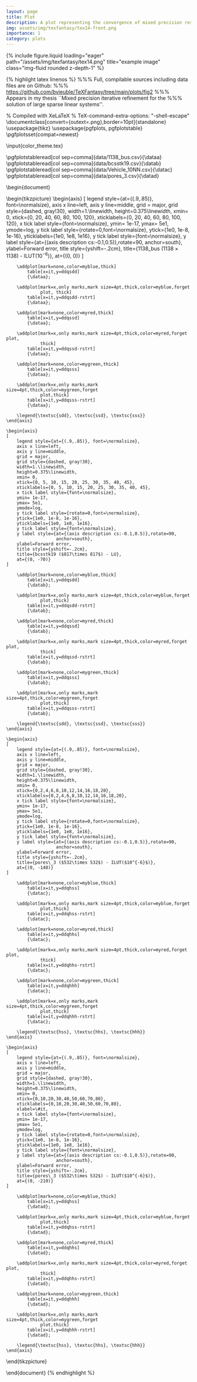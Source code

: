 ```yaml
---
layout: page
title: Plot
description: A plot representing the convergence of mixed precision restarted GMRES for different set of precisions and matrices.
img: assets/img/texfantasy/tex14-front.png
importance: 1
category: plots
---
```


<div class="row">
    <div class="col-sm mt-3 mt-md-0">
        {% include figure.liquid loading="eager" path="/assets/img/texfantasy/tex14.png" title="example image" class="img-fluid rounded z-depth-1" %}
    </div>
</div>

{% highlight latex linenos %}
%%% Full, compilable sources including data files are on Github: 
%%% https://github.com/bvieuble/TeXFantasy/tree/main/plots/fig2
%%% Appears in my thesis ``Mixed precision iterative refinement for the 
%%% solution of large sparse linear systems''.

% Compiled with XeLaTeX
% TeX-command-extra-options: "-shell-escape"
\documentclass[convert={outext=.png},border=10pt]{standalone}
\usepackage{tikz}
\usepackage{pgfplots, pgfplotstable}
\pgfplotsset{compat=newest}

\input{color_theme.tex}

\pgfplotstableread[col sep=comma]{data/1138_bus.csv}{\dataa}
\pgfplotstableread[col sep=comma]{data/bcsstk19.csv}{\datab}
\pgfplotstableread[col sep=comma]{data/Vehicle_10NN.csv}{\datac}
\pgfplotstableread[col sep=comma]{data/pores_3.csv}{\datad}

\begin{document}

\begin{tikzpicture} 
    \begin{axis}
    [
        legend style={at={(.9,.85)}, font=\normalsize},
        axis x line=left,
        axis y line=middle,
        grid = major,
        grid style={dashed, gray!30},
        width=1.\linewidth,
        height=0.375\linewidth,
        xmin= 0,
        xtick={0, 20, 40, 60, 80, 100, 120},
        xticklabels={0, 20, 40, 60, 80, 100, 120},
        x tick label style={font=\normalsize},
        ymin= 1e-17,
        ymax= 5e1,
        ymode=log,
        y tick label style={rotate=0,font=\normalsize},
        ytick={1e0, 1e-8, 1e-16},
        yticklabels={1e0, 1e8, 1e16},
        y tick label style={font=\normalsize},
        y label style={at={(axis description cs:-0.1,0.5)},rotate=90,
                           anchor=south},
        ylabel=Forward error,
        title style={yshift=-.2cm},
        title={1138\_bus ($1138\times 1138$) - ILUT($10^{-6}$)},
        at={(0, 0)}
    ]

        \addplot[mark=none,color=myblue,thick]
            table[x=it,y=ddqsdd] 
            {\dataa};

        \addplot[mark=x,only marks,mark size=4pt,thick,color=myblue,forget 
                 plot, thick]
            table[x=it,y=ddqsdd-rstrt] 
            {\dataa};

        \addplot[mark=none,color=myred,thick]
            table[x=it,y=ddqssd] 
            {\dataa};

        \addplot[mark=x,only marks,mark size=4pt,thick,color=myred,forget plot,
                 thick]
            table[x=it,y=ddqssd-rstrt] 
            {\dataa};

        \addplot[mark=none,color=mygreen,thick]
            table[x=it,y=ddqsss] 
            {\dataa};

        \addplot[mark=x,only marks,mark size=4pt,thick,color=mygreen,forget 
                 plot,thick]
            table[x=it,y=ddqsss-rstrt] 
            {\dataa};

        \legend{\textsc{sdd}, \textsc{ssd}, \textsc{sss}}
    \end{axis}

    \begin{axis}
    [
        legend style={at={(.9,.85)}, font=\normalsize},
        axis x line=left,
        axis y line=middle,
        grid = major,
        grid style={dashed, gray!30},
        width=1.\linewidth,
        height=0.375\linewidth,
        xmin= 0,
        xtick={0, 5, 10, 15, 20, 25, 30, 35, 40, 45},
        xticklabels={0, 5, 10, 15, 20, 25, 30, 35, 40, 45},
        x tick label style={font=\normalsize},
        ymin= 1e-17,
        ymax= 5e1,
        ymode=log,
        y tick label style={rotate=0,font=\normalsize},
        ytick={1e0, 1e-8, 1e-16},
        yticklabels={1e0, 1e8, 1e16},
        y tick label style={font=\normalsize},
        y label style={at={(axis description cs:-0.1,0.5)},rotate=90,
                       anchor=south},
        ylabel=Forward error,
        title style={yshift=-.2cm},
        title={bcsstk19 ($817\times 817$) - LU},
        at={(0, -70)}
    ]

        \addplot[mark=none,color=myblue,thick]
            table[x=it,y=ddqsdd] 
            {\datab};

        \addplot[mark=x,only marks,mark size=4pt,thick,color=myblue,forget 
                 plot,thick]
            table[x=it,y=ddqsdd-rstrt] 
            {\datab};

        \addplot[mark=none,color=myred,thick]
            table[x=it,y=ddqssd] 
            {\datab};

        \addplot[mark=x,only marks,mark size=4pt,thick,color=myred,forget plot,
                 thick]
            table[x=it,y=ddqssd-rstrt] 
            {\datab};

        \addplot[mark=none,color=mygreen,thick]
            table[x=it,y=ddqsss] 
            {\datab};

        \addplot[mark=x,only marks,mark size=4pt,thick,color=mygreen,forget 
                 plot,thick]
            table[x=it,y=ddqsss-rstrt] 
            {\datab};

        \legend{\textsc{sdd}, \textsc{ssd}, \textsc{sss}}
    \end{axis}

    \begin{axis}
    [
        legend style={at={(.9,.85)}, font=\normalsize},
        axis x line=left,
        axis y line=middle,
        grid = major,
        grid style={dashed, gray!30},
        width=1.\linewidth,
        height=0.375\linewidth,
        xmin= 0,
        xtick={0,2,4,6,8,10,12,14,16,18,20},
        xticklabels={0,2,4,6,8,10,12,14,16,18,20},
        x tick label style={font=\normalsize},
        ymin= 1e-17,
        ymax= 5e1,
        ymode=log,
        y tick label style={rotate=0,font=\normalsize},
        ytick={1e0, 1e-8, 1e-16},
        yticklabels={1e0, 1e8, 1e16},
        y tick label style={font=\normalsize},
        y label style={at={(axis description cs:-0.1,0.5)},rotate=90,
                       anchor=south},
        ylabel=Forward error,
        title style={yshift=-.2cm},
        title={pores\_3 ($532\times 532$) - ILUT($10^{-6}$)},
        at={(0, -140)}
    ]

        \addplot[mark=none,color=myblue,thick]
            table[x=it,y=ddqhss] 
            {\datac};

        \addplot[mark=x,only marks,mark size=4pt,thick,color=myblue,forget 
                 plot,thick]
            table[x=it,y=ddqhss-rstrt] 
            {\datac};

        \addplot[mark=none,color=myred,thick]
            table[x=it,y=ddqhhs] 
            {\datac};

        \addplot[mark=x,only marks,mark size=4pt,thick,color=myred,forget plot,
                 thick]
            table[x=it,y=ddqhhs-rstrt] 
            {\datac};

        \addplot[mark=none,color=mygreen,thick]
            table[x=it,y=ddqhhh] 
            {\datac};

        \addplot[mark=x,only marks,mark size=4pt,thick,color=mygreen,forget 
                 plot,thick]
            table[x=it,y=ddqhhh-rstrt] 
            {\datac};

        \legend{\textsc{hss}, \textsc{hhs}, \textsc{hhh}}
    \end{axis}

    \begin{axis}
    [
        legend style={at={(.9,.85)}, font=\normalsize},
        axis x line=left,
        axis y line=middle,
        grid = major,
        grid style={dashed, gray!30},
        width=1.\linewidth,
        height=0.375\linewidth,
        xmin= 0,
        xtick={0,10,20,30,40,50,60,70,80},
        xticklabels={0,10,20,30,40,50,60,70,80},
        xlabel=\#it,
        x tick label style={font=\normalsize},
        ymin= 1e-17,
        ymax= 5e1,
        ymode=log,
        y tick label style={rotate=0,font=\normalsize},
        ytick={1e0, 1e-8, 1e-16},
        yticklabels={1e0, 1e8, 1e16},
        y tick label style={font=\normalsize},
        y label style={at={(axis description cs:-0.1,0.5)},rotate=90,
                       anchor=south},
        ylabel=Forward error,
        title style={yshift=-.2cm},
        title={pores\_3 ($532\times 532$) - ILUT($10^{-6}$)},
        at={(0, -210)}
    ]

        \addplot[mark=none,color=myblue,thick]
            table[x=it,y=ddqhss] 
            {\datad};

        \addplot[mark=x,only marks,mark size=4pt,thick,color=myblue,forget 
                 plot,thick]
            table[x=it,y=ddqhss-rstrt] 
            {\datad};

        \addplot[mark=none,color=myred,thick]
            table[x=it,y=ddqhhs] 
            {\datad};

        \addplot[mark=x,only marks,mark size=4pt,thick,color=myred,forget plot,
                 thick]
            table[x=it,y=ddqhhs-rstrt] 
            {\datad};

        \addplot[mark=none,color=mygreen,thick]
            table[x=it,y=ddqhhh] 
            {\datad};

        \addplot[mark=x,only marks,mark size=4pt,thick,color=mygreen,forget 
                 plot,thick]
            table[x=it,y=ddqhhh-rstrt] 
            {\datad};

        \legend{\textsc{hss}, \textsc{hhs}, \textsc{hhh}}
    \end{axis}
\end{tikzpicture}

\end{document}
{% endhighlight %}

